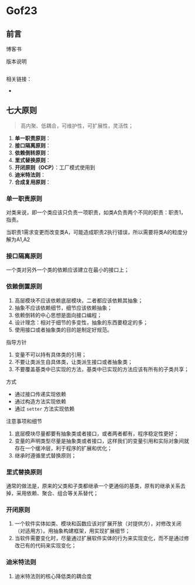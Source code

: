 # Gof23

## 前言

博客书

版本说明

```properties

```

相关链接：

* 



## 七大原则

> 高内聚、低耦合，可维护性，可扩展性，灵活性；

1. **单一职责原则**：
2. **接口隔离原则**：
3. **依赖倒转原则**：
4. **里式替换原则**：
5. **开闭原则（OCP）**：工厂模式使用到
6. **迪米特法则**：
7. **合成复用原则**：

### 单一职责原则

对类来说，即一个类应该只负责一项职责，如类A负责两个不同的职责：职责1，指责。

当职责1需求变更而改变类A，可能造成职责2执行错误，所以需要将类A的粒度分解为A1,A2

### 接口隔离原则

一个类对另外一个类的依赖应该建立在最小的接口上；

### 依赖倒置原则

1. 高层模块不应该依赖底层模块，二者都应该依赖其抽象；
2. 抽象不应该依赖细节，细节应该依赖抽象；
3. 依赖倒转的中心思想是面向接口编程；
4. 设计理念：相对于细节的多变性，抽象的东西要稳定的多；
5. 使用接口或者抽象类的目的是制定好规范。

指导方针

1. 变量不可以持有具体类的引用；
2. 不要让类派生自具体类，让类派生接口或者抽象类；
3. 不要覆盖基类中已实现的方法，基类中已实现的方法应该有所有的子类共享；

方式

* 通过接口传递实现依赖
* 通过构造方法实现依赖
* 通过 `setter` 方法实现依赖

注意事项和细节

1. 底层模块尽量都要有抽象类或者接口，或者两者都有，程序稳定性更好；
2. 变量的声明类型尽量是抽象类或者接口，这样我们的变量引用和实际对象间就存在一个缓冲层，利于程序的扩展和优化；
3. 继承时遵循里式替换原则；

### 里式替换原则

通常的做法是，原来的父类和子类都继承一个更通俗的基类，原有的继承关系去掉，采用依赖、聚合、组合等关系替代；

### 开闭原则

1. 一个软件实体如类、模块和函数应该对扩展开放（对提供方），对修改关闭（对适用方）。用抽象构建框架，用实现扩展细节；
2. 当软件需要变化时，尽量通过扩展软件实体的行为来实现变化，而不是通过修改已有的代码来实现变化；

### 迪米特法则

1. 迪米特法则的核心降低类的耦合度
